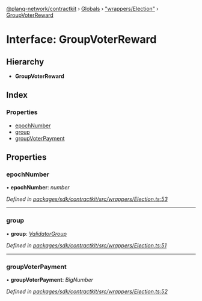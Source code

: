 [@planq-network/contractkit](../README.md) › [Globals](../globals.md) › ["wrappers/Election"](../modules/_wrappers_election_.md) › [GroupVoterReward](_wrappers_election_.groupvoterreward.md)

# Interface: GroupVoterReward

## Hierarchy

* **GroupVoterReward**

## Index

### Properties

* [epochNumber](_wrappers_election_.groupvoterreward.md#epochnumber)
* [group](_wrappers_election_.groupvoterreward.md#group)
* [groupVoterPayment](_wrappers_election_.groupvoterreward.md#groupvoterpayment)

## Properties

###  epochNumber

• **epochNumber**: *number*

*Defined in [packages/sdk/contractkit/src/wrappers/Election.ts:53](https://github.com/planq-network/planq-sdk/blob/master/packages/sdk/contractkit/src/wrappers/Election.ts#L53)*

___

###  group

• **group**: *[ValidatorGroup](_wrappers_validators_.validatorgroup.md)*

*Defined in [packages/sdk/contractkit/src/wrappers/Election.ts:51](https://github.com/planq-network/planq-sdk/blob/master/packages/sdk/contractkit/src/wrappers/Election.ts#L51)*

___

###  groupVoterPayment

• **groupVoterPayment**: *BigNumber*

*Defined in [packages/sdk/contractkit/src/wrappers/Election.ts:52](https://github.com/planq-network/planq-sdk/blob/master/packages/sdk/contractkit/src/wrappers/Election.ts#L52)*
